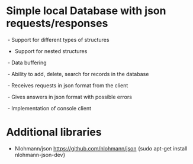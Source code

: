 # Simple local Database with json requests/responses

 - Support for different types of structures
  
 - Support for nested structures
  
 - Data buffering
  
 - Ability to add, delete, search for records in the database
  
 - Receives requests in json format from the client
  
 - Gives answers in json format with possible errors
  
 - Implementation of console client
 
 # Additional libraries
 - Nlohmann/json https://github.com/nlohmann/json
 {sudo apt-get install nlohmann-json-dev}

